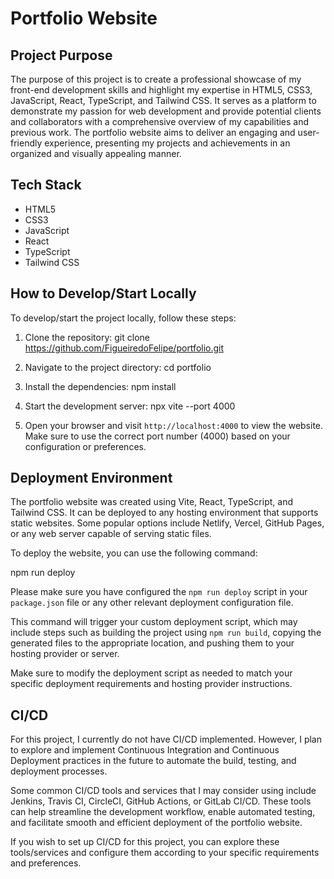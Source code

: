 # Portfolio Website

## Project Purpose 
The purpose of this project is to create a professional showcase of my front-end development skills and highlight my expertise in HTML5, CSS3, JavaScript, React, TypeScript, and Tailwind CSS. It serves as a platform to demonstrate my passion for web development and provide potential clients and collaborators with a comprehensive overview of my capabilities and previous work. The portfolio website aims to deliver an engaging and user-friendly experience, presenting my projects and achievements in an organized and visually appealing manner.

## Tech Stack
- HTML5
- CSS3
- JavaScript
- React
- TypeScript
- Tailwind CSS

## How to Develop/Start Locally
To develop/start the project locally, follow these steps:

1. Clone the repository:
git clone https://github.com/FigueiredoFelipe/portfolio.git

2. Navigate to the project directory:
cd portfolio

3. Install the dependencies:
npm install

4. Start the development server:
npx vite --port 4000

5. Open your browser and visit `http://localhost:4000` to view the website.
Make sure to use the correct port number (4000) based on your configuration or preferences.

## Deployment Environment
The portfolio website was created using Vite, React, TypeScript, and Tailwind CSS. It can be deployed to any hosting environment that supports static websites. Some popular options include Netlify, Vercel, GitHub Pages, or any web server capable of serving static files.

To deploy the website, you can use the following command:

npm run deploy

Please make sure you have configured the `npm run deploy` script in your `package.json` file or any other relevant deployment configuration file.

This command will trigger your custom deployment script, which may include steps such as building the project using `npm run build`, copying the generated files to the appropriate location, and pushing them to your hosting provider or server.

Make sure to modify the deployment script as needed to match your specific deployment requirements and hosting provider instructions.

## CI/CD
For this project, I currently do not have CI/CD implemented. However, I plan to explore and implement Continuous Integration and Continuous Deployment practices in the future to automate the build, testing, and deployment processes.

Some common CI/CD tools and services that I may consider using include Jenkins, Travis CI, CircleCI, GitHub Actions, or GitLab CI/CD. These tools can help streamline the development workflow, enable automated testing, and facilitate smooth and efficient deployment of the portfolio website.

If you wish to set up CI/CD for this project, you can explore these tools/services and configure them according to your specific requirements and preferences.